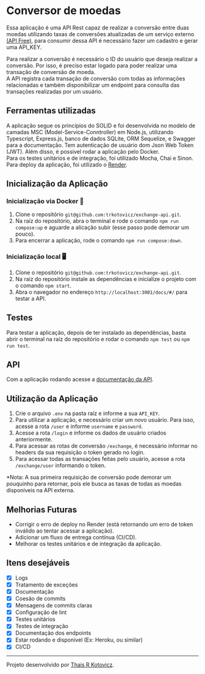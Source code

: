 # Conversor de moedas

Essa aplicação é uma API Rest capaz de realizar a conversão entre duas moedas utilizando taxas de conversões atualizadas de um serviço externo [(API Free)](https://apilayer.com/marketplace/exchangerates_data-api?utm_source=apilayermarketplace&utm_medium=featured), para consumir dessa API é necessário fazer um cadastro e gerar uma API_KEY.

Para realizar a conversão é necessário o ID do usuário que deseja realizar a conversão. Por isso, é preciso estar logado para poder realizar uma transação de conversão de moeda.</br>
A API registra cada transação de conversão com todas as informações relacionadas e também disponibilizar um endpoint para consulta das transações realizadas por um usuário.

## Ferramentas utilizadas

A aplicação segue os princípios do SOLID e foi desenvolvida no modelo de camadas MSC (Model-Service-Conntroller) em Node.js, utilizando Typescript, Express.js, banco de dados SQLite, ORM Sequelize, e Swagger para a documentação. Tem autenticação de usuário dom Json Web Token (JWT). Além disso, é possível rodar a aplicação pelo Docker.</br>
Para os testes unitários e de integração, foi utilizado Mocha, Chai e Sinon.</br>
Para deploy da aplicação, foi utilizado o [Render](exchange-api.onrender.com).

## Inicialização da Aplicação

### Inicialização via Docker 🐳

1. Clone o repositório `git@github.com:trkotovicz/exchange-api.git`.
2. Na raíz do repositório, abra o terminal e rode o comando `npm run compose:up` e aguarde a alicação subir (esse passo pode demorar um pouco).
3. Para encerrar a aplicação, rode o comando `npm run compose:down`.

### Inicialização local 🖥

1. Clone o repositório `git@github.com:trkotovicz/exchange-api.git`.
2. Na raíz do repositório instale as dependências e inicialize o projeto com o comando `npm start`.
3. Abra o navegador no endereço `http://localhost:3001/docs/#/` para testar a API.

## Testes

Para testar a aplicação, depois de ter instalado as dependências, basta abrir o terminal na raíz do repositório e rodar o comando `npm test` ou `npm run test`.

## API

Com a aplicação rodando acesse a [documentação da API](http://localhost:3001/docs/#/). </br>

## Utilização da Aplicação

1. Crie o arquivo `.env` na pasta raíz e informe a sua `API_KEY`.
2. Para utilizar a aplicação, e necessário criar um novo usuário. Para isso, acesse a rota `/user` e informe `username` e `password`.
3. Acesse a rota `/login` e informe os dados de usuário criados anteriormente.
4. Para acessar as rotas de conversão `/exchange`, é necessário informar no headers da sua requisição o token gerado no login.
5. Para acessar todas as transações feitas pelo usuário,  acesse a rota `/exchange/user` informando o token.

*Nota: A sua primeira requisição de conversão pode demorar um pouquinho para retornar, pois ele busca as taxas de todas as moedas disponíveis na API externa.

## Melhorias Futuras

- Corrigir o erro de deploy no Render (está retornando um erro de token inválido ao tentar acessar a aplicação).
- Adicionar um fluxo de entrega contínua (CI/CD).
- Melhorar os testes unitários e de integração da aplicação.

## Itens desejáveis

 - [x]  Logs
 - [x] Tratamento de exceções
 - [x]  Documentação
 - [x]  Coesão de commits
 - [x]  Mensagens de commits claras
 - [x]  Configuração de lint
 - [x]  Testes unitários
 - [x] Testes de integração
 - [x] Documentação dos endpoints
 - [x] Estar rodando e disponível (Ex: Heroku, ou similar)
 - [X] CI/CD
 
 ---

Projeto desenvolvido por [Thais R Kotovicz](https://www.linkedin.com/in/thaiskotovicz/).
</br>
